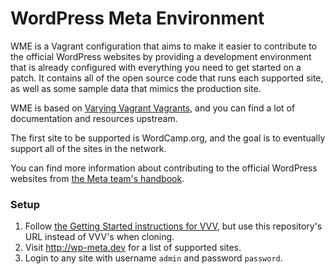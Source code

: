 # WordPress Meta Environment

WME is a Vagrant configuration that aims to make it easier to contribute to the official WordPress websites by 
providing a development environment that is already configured with everything you need to get started on a patch. 
It contains all of the open source code that runs each supported site, as well as some sample data that mimics the
production site.
 
WME is based on [Varying Vagrant Vagrants](https://github.com/Varying-Vagrant-Vagrants/VVV), and you can find 
a lot of documentation and resources upstream.
 
The first site to be supported is WordCamp.org, and the goal is to eventually support all of the sites in the
network.
 
You can find more information about contributing to the official WordPress websites from [the Meta team's
handbook](http://make.wordpress.org/meta/handbook/).

### Setup

1. Follow [the Getting Started instructions for VVV](https://github.com/Varying-Vagrant-Vagrants/VVV), but use this
repository's URL instead of VVV's when cloning.
1. Visit http://wp-meta.dev for a list of supported sites.
1. Login to any site with username `admin` and password `password`.